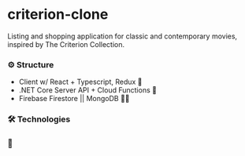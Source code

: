 # criterion-clone
<p> Listing and shopping application for classic and contemporary movies, inspired by The Criterion Collection. </p>

### ⚙️ Structure

- Client w/ React + Typescript, Redux 🚧
- .NET Core Server API + Cloud Functions 🚧
- Firebase Firestore || MongoDB 🤷🚧

### 🛠 Technologies

### 🚀 
